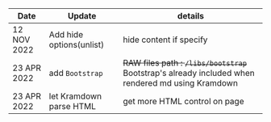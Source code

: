 | Date | Update | details |
| -- | -- | -- |
| 12 NOV 2022 | Add hide options(unlist) | hide content if specify |
| 23 APR 2022 | add `Bootstrap` | ~~RAW files path : `/libs/bootstrap`~~ Bootstrap's already included when rendered md using Kramdown|
| 23 APR 2022 | let Kramdown parse HTML | get more HTML control on page |

